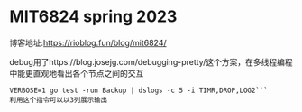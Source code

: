 # MIT6824 spring 2023
博客地址:https://rioblog.fun/blog/mit6824/

debug用了https://blog.josejg.com/debugging-pretty/这个方案，在多线程编程中能更直观地看出各个节点之间的交互

```
VERBOSE=1 go test -run Backup | dslogs -c 5 -i TIMR,DROP,LOG2```
利用这个指令可以以3列展示输出